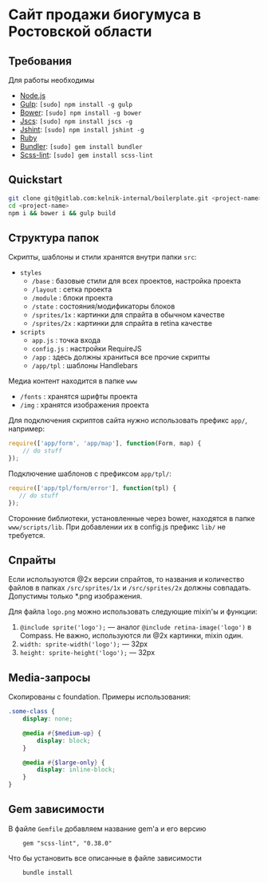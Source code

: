 # Сайт продажи биогумуса в Ростовской области

## Требования

Для работы необходимы

* [Node.js](http://nodejs.org)
* [Gulp](http://gulpjs.com/): `[sudo] npm install -g gulp`
* [Bower](http://bower.io): `[sudo] npm install -g bower`
* [Jscs](https://github.com/mdevils/node-jscs): `[sudo] npm install jscs -g`
* [Jshint](https://github.com/jshint/jshint/): `[sudo] npm install jshint -g`
* [Ruby](https://www.ruby-lang.org/ru/downloads/)
* [Bundler](http://bundler.io/): `[sudo] gem install bundler`
* [Scss-lint](https://github.com/causes/scss-lint): `[sudo] gem install scss-lint`

## Quickstart

```bash
git clone git@gitlab.com:kelnik-internal/boilerplate.git <project-name>
cd <project-name>
npm i && bower i && gulp build
```

## Структура папок

Скрипты, шаблоны и стили хранятся внутри папки `src`:

* `styles`
    * `/base` : базовые стили для всех проектов, настройка проекта
    * `/layout` : сетка проекта
    * `/module` : блоки проекта        
    * `/state` : состояния/модификаторы блоков    
    * `/sprites/1x` : картинки для спрайта в обычном качестве
    * `/sprites/2x` : картинки для спрайта в retina качестве
* `scripts`
    * `app.js` : точка входа
    * `config.js` : настройки RequireJS
    * `/app` : здесь должны храниться все прочие скрипты
    * `/app/tpl` : шаблоны Handlebars

Медиа контент находится в папке `www`

* `/fonts` : хранятся шрифты проекта
* `/img` : хранятся изображения проекта
 
Для подключения скриптов сайта нужно использовать префикс `app/`, например:

```js
require(['app/form', 'app/map'], function(Form, map) {
    // do stuff
});
```

Подключение шаблонов с префиксом `app/tpl/`:

```js
require(['app/tpl/form/error'], function(tpl) {
   // do stuff
});
```

Сторонние библиотеки, установленные через bower, находятся в папке
`www/scripts/lib`. При добавлении их в config.js префикс `lib/` не требуется.

## Спрайты

Если используются @2x версии спрайтов, то названия и количество файлов в папках `/src/sprites/1x` и `/src/sprites/2x` должны совпадать. Допустимы только *.png изображения.

Для файла `logo.png` можно использовать следующие mixin'ы и функции:

1. `@include sprite('logo');` — аналог `@include retina-image('logo')` в Compass. Не важно, используются ли @2x картинки, mixin один.
2. `width: sprite-width('logo');` — 32px
3. `height: sprite-height('logo');` — 32px

## Media-запросы

Скопированы с foundation. Примеры использования:

```scss
.some-class {
    display: none;

    @media #{$medium-up} {
        display: block;
    }

    @media #{$large-only} {
        display: inline-block;
    }
}
```

## Gem зависимости

В файле ```Gemfile``` добавляем название gem'a и его версию

```
    gem "scss-lint", "0.38.0"
```

Что бы установить все описанные в файле зависимости

```
    bundle install
```
